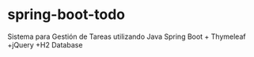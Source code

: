 # spring-boot-todo
Sistema para Gestión de Tareas utilizando Java Spring Boot + Thymeleaf +jQuery +H2 Database
